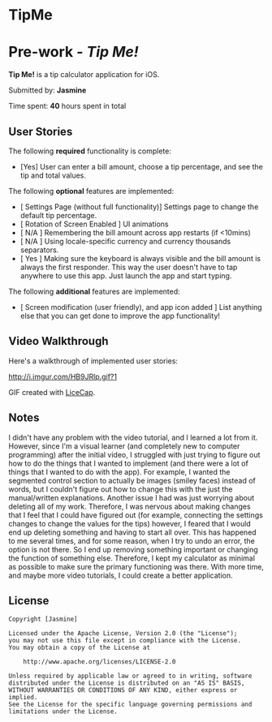 # TipMe
# Pre-work - *Tip Me!*

**Tip Me!** is a tip calculator application for iOS.

Submitted by: **Jasmine**

Time spent: **40** hours spent in total

## User Stories

The following **required** functionality is complete:
* [Yes] User can enter a bill amount, choose a tip percentage, and see the tip and total values.

The following **optional** features are implemented:
* [ Settings Page (without full functionality)] Settings page to change the default tip percentage.
* [ Rotation of Screen Enabled ] UI animations
* [ N/A ] Remembering the bill amount across app restarts (if <10mins)
* [ N/A ] Using locale-specific currency and currency thousands separators.
* [ Yes ] Making sure the keyboard is always visible and the bill amount is always the first responder. This way the user doesn't have to tap anywhere to use this app. Just launch the app and start typing.

The following **additional** features are implemented:

- [ Screen modification (user friendly), and app icon added ] List anything else that you can get done to improve the app functionality!

## Video Walkthrough 

Here's a walkthrough of implemented user stories:

http://i.imgur.com/HB9JRlp.gif?1


GIF created with [LiceCap](http://www.cockos.com/licecap/).

## Notes

I didn't have any problem with the video tutorial, and I learned a lot from it. However, since I'm a visual learner (and completely new to computer programming) after the initial video, I struggled with just trying to figure out how to do the things that I wanted to implement (and there were a lot of things that I wanted to do with the app). For example, I wanted the segmented control section to actually be images (smiley faces) instead of words, but I couldn't figure out how to change this with the just the manual/written explanations. Another issue I had was just worrying about deleting all of my work. Therefore, I was nervous about making changes that I feel that I could have figured out (for example, connecting the settings changes to change the values for the tips) however, I feared that I would end up deleting something and having to start all over. This has happened to me several times, and for some reason, when I try to undo an error, the option is not there. So I end up removing something important or changing the function of something else. Therefore, I kept my calculator as minimal as possible to make sure the primary functioning was there. With more time, and maybe more video tutorials, I could create a better application. 

## License

    Copyright [Jasmine]

    Licensed under the Apache License, Version 2.0 (the "License");
    you may not use this file except in compliance with the License.
    You may obtain a copy of the License at

        http://www.apache.org/licenses/LICENSE-2.0

    Unless required by applicable law or agreed to in writing, software
    distributed under the License is distributed on an "AS IS" BASIS,
    WITHOUT WARRANTIES OR CONDITIONS OF ANY KIND, either express or implied.
    See the License for the specific language governing permissions and
    limitations under the License.
